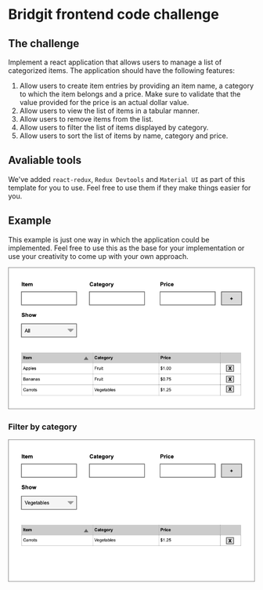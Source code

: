 # Bridgit frontend code challenge

## The challenge

Implement a react application that allows users to manage a list of categorized items. The application should have the following features:

1. Allow users to create item entries by providing an item name, a category to which the item belongs and a price. Make sure to validate that the value provided for the price is an actual dollar value.
2. Allow users to view the list of items in a tabular manner.
3. Allow users to remove items from the list.
3. Allow users to filter the list of items displayed by category.
4. Allow users to sort the list of items by name, category and price.

## Avaliable tools

We've added `react-redux`, `Redux Devtools` and `Material UI` as part of this template for you to use. Feel free to use them if they make things easier for you.

## Example

This example is just one way in which the application could be implemented. Feel free to use this as the base for your implementation or use your creativity to come up with your own approach.

![Example](code-challenge.png)

### Filter by category

![Example](code-challenge-filtered.png)
